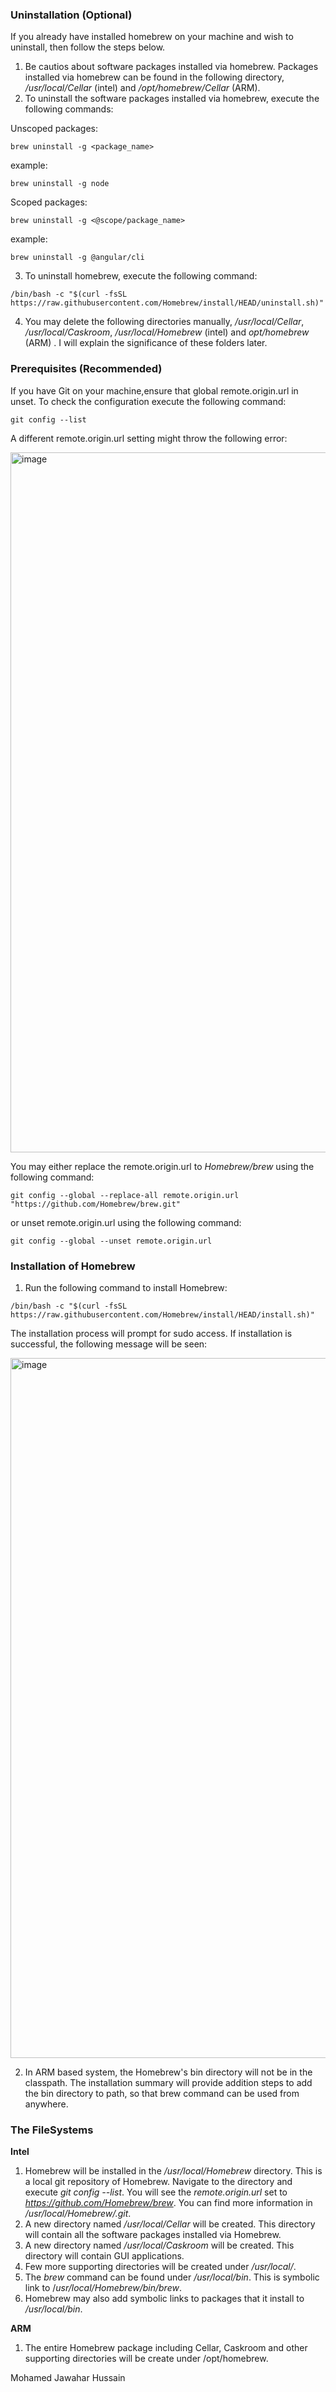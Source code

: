 ### **Uninstallation (Optional)**

If you already have installed homebrew on your machine and wish to uninstall, then follow the steps below.

1. Be cautios about software packages installed via homebrew. Packages installed via homebrew can be found in the following directory, _/usr/local/Cellar_ (intel) and _/opt/homebrew/Cellar_ (ARM).
2. To uninstall the software packages installed via homebrew, execute the following commands:

Unscoped packages:

```CMD
brew uninstall -g <package_name>
```
example:

```CMD
brew uninstall -g node
```

Scoped packages:

```CMD
brew uninstall -g <@scope/package_name>
```

example:

```CMD
brew uninstall -g @angular/cli
```

3. To uninstall homebrew, execute the following command:
```CMD
/bin/bash -c "$(curl -fsSL https://raw.githubusercontent.com/Homebrew/install/HEAD/uninstall.sh)"
```

4. You may delete the following directories manually, _/usr/local/Cellar_, _/usr/local/Caskroom_, _/usr/local/Homebrew_ (intel) and _opt/homebrew_ (ARM) . I will explain the significance of these folders later.

### **Prerequisites (Recommended)**

If you have Git on your machine,ensure that global remote.origin.url in unset. To check the configuration execute the following command:
```CMD
git config --list
```
A different remote.origin.url setting might throw the following error:

<img width="1120" alt="image" src="https://user-images.githubusercontent.com/128015499/225806964-82d97ff5-0d95-4a52-be4a-ed22662ec105.png">

You may either replace the remote.origin.url to _Homebrew/brew_ using the following command:

```CMD
git config --global --replace-all remote.origin.url "https://github.com/Homebrew/brew.git"
```
or unset remote.origin.url using the following command:

```CMD
git config --global --unset remote.origin.url
```

### **Installation of Homebrew**

1. Run the following command to install Homebrew:

```CMD
/bin/bash -c "$(curl -fsSL https://raw.githubusercontent.com/Homebrew/install/HEAD/install.sh)"
```

The installation process will prompt for sudo access. If installation is successful, the following message will be seen:

<img width="1120" alt="image" src="https://user-images.githubusercontent.com/128015499/225805404-18f2dcef-78b4-428b-b32f-a12774dc5397.png">

2. In ARM based system, the Homebrew's bin directory will not be in the classpath. The installation summary will provide addition steps to add the bin directory to path, so that brew command can be used from anywhere.

### **The FileSystems**

**Intel**
1. Homebrew will be installed in the _/usr/local/Homebrew_ directory. This is a local git repository of Homebrew. Navigate to the directory and execute _git config --list_. You will see the _remote.origin.url_ set to _https://github.com/Homebrew/brew_. You can find more information in _/usr/local/Homebrew/.git_.
2. A new directory named _/usr/local/Cellar_ will be created. This directory will contain all the software packages installed via Homebrew.
3. A new directory named _/usr/local/Caskroom_ will be created. This directory will contain GUI applications.
4. Few more supporting directories will be created under _/usr/local/_.
6. The _brew_ command can be found under _/usr/local/bin_. This is symbolic link to /_usr/local/Homebrew/bin/brew_.
7. Homebrew may also add symbolic links to packages that it install to _/usr/local/bin_.

**ARM**
1. The entire Homebrew package including Cellar, Caskroom and other supporting directories will be create under /opt/homebrew.

Mohamed Jawahar Hussain
